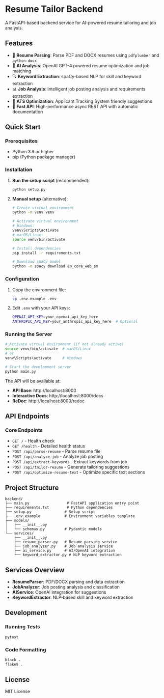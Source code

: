 # Resume Tailor Backend

A FastAPI-based backend service for AI-powered resume tailoring and job analysis.

## Features

- 📄 **Resume Parsing**: Parse PDF and DOCX resumes using `pdfplumber` and `python-docx`
- 🤖 **AI Analysis**: OpenAI GPT-4 powered resume optimization and job matching
- 🔍 **Keyword Extraction**: spaCy-based NLP for skill and keyword extraction
- 📊 **Job Analysis**: Intelligent job posting analysis and requirements extraction
- 🎯 **ATS Optimization**: Applicant Tracking System friendly suggestions
- 🚀 **Fast API**: High-performance async REST API with automatic documentation

## Quick Start

### Prerequisites

- Python 3.8 or higher
- pip (Python package manager)

### Installation

1. **Run the setup script** (recommended):
   ```bash
   python setup.py
   ```

2. **Manual setup** (alternative):
   ```bash
   # Create virtual environment
   python -m venv venv
   
   # Activate virtual environment
   # Windows:
   venv\Scripts\activate
   # macOS/Linux:
   source venv/bin/activate
   
   # Install dependencies
   pip install -r requirements.txt
   
   # Download spaCy model
   python -m spacy download en_core_web_sm
   ```

### Configuration

1. Copy the environment file:
   ```bash
   cp .env.example .env
   ```

2. Edit `.env` with your API keys:
   ```bash
   OPENAI_API_KEY=your_openai_api_key_here
   ANTHROPIC_API_KEY=your_anthropic_api_key_here  # Optional
   ```

### Running the Server

```bash
# Activate virtual environment (if not already active)
source venv/bin/activate  # macOS/Linux
# or
venv\Scripts\activate     # Windows

# Start the development server
python main.py
```

The API will be available at:
- **API Base**: http://localhost:8000
- **Interactive Docs**: http://localhost:8000/docs
- **ReDoc**: http://localhost:8000/redoc

## API Endpoints

### Core Endpoints

- `GET /` - Health check
- `GET /health` - Detailed health status
- `POST /api/parse-resume` - Parse resume file
- `POST /api/analyze-job` - Analyze job posting
- `POST /api/extract-keywords` - Extract keywords from job
- `POST /api/tailor-resume` - Generate tailoring suggestions
- `POST /api/optimize-resume-text` - Optimize specific text sections

## Project Structure

```
backend/
├── main.py                 # FastAPI application entry point
├── requirements.txt        # Python dependencies
├── setup.py               # Setup script
├── .env.example           # Environment variables template
├── models/
│   ├── __init__.py
│   └── schemas.py         # Pydantic models
└── services/
    ├── __init__.py
    ├── resume_parser.py   # Resume parsing service
    ├── job_analyzer.py    # Job analysis service
    ├── ai_service.py      # AI/OpenAI integration
    └── keyword_extractor.py # NLP keyword extraction
```

## Services Overview

- **ResumeParser**: PDF/DOCX parsing and data extraction
- **JobAnalyzer**: Job posting analysis and classification  
- **AIService**: OpenAI integration for suggestions
- **KeywordExtractor**: NLP-based skill and keyword extraction

## Development

### Running Tests
```bash
pytest
```

### Code Formatting
```bash
black .
flake8 .
```

## License

MIT License
